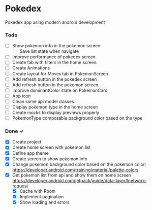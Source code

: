 # Pokedex
Pokedex app using modern android development

### Todo
- [ ] Show pokemon info in the pokemon screen
  - [ ] Save list state when navigate
- [ ] Improve performance of pokedex screen  
- [ ] Create fab with filters in the home screen
- [ ] Create Animations
- [ ] Create layout for Moves tab in PokemonScreen
- [ ] Add refresh button in the pokedex screen
- [ ] Add refresh button in the pokemon screen
- [ ] Improve dominantColor state on PokemonCard
- [ ] App icon
- [ ] Clean some api model classes
- [ ] Display pokemon type in the home screen
- [ ] Create mocks to display previews properly
- [ ] PokemonType composable background color based on the type

### Done ✓
- [x] Create project
- [x] Create home screen with pokemon list
- [x] Define app theme 
- [x] Create screen to show pokemon info
- [x] Change pokemon background color based on the pokemon color: https://developer.android.com/training/material/palette-colors
- [x] Get pokemon list from api and show them on home screen  https://developer.android.com/jetpack/guide/data-layer#network-request
  - [x] Cache with Room
  - [x] Implement pagination
  - [x] Show loading and errors